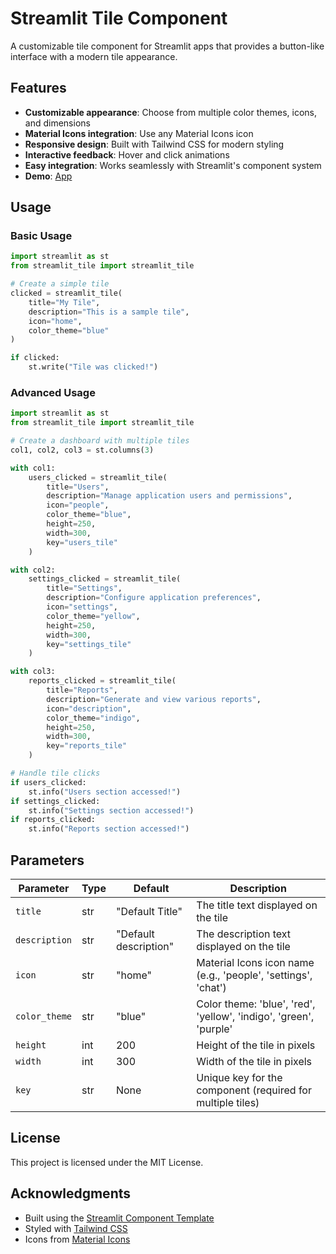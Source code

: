 # Streamlit Tile Component

A customizable tile component for Streamlit apps that provides a button-like interface with a modern tile appearance.

## Features

- **Customizable appearance**: Choose from multiple color themes, icons, and dimensions
- **Material Icons integration**: Use any Material Icons icon
- **Responsive design**: Built with Tailwind CSS for modern styling
- **Interactive feedback**: Hover and click animations
- **Easy integration**: Works seamlessly with Streamlit's component system
- **Demo**: [App](https://st-tile.streamlit.app/)

## Usage

### Basic Usage

```python
import streamlit as st
from streamlit_tile import streamlit_tile

# Create a simple tile
clicked = streamlit_tile(
    title="My Tile",
    description="This is a sample tile",
    icon="home",
    color_theme="blue"
)

if clicked:
    st.write("Tile was clicked!")
```

### Advanced Usage

```python
import streamlit as st
from streamlit_tile import streamlit_tile

# Create a dashboard with multiple tiles
col1, col2, col3 = st.columns(3)

with col1:
    users_clicked = streamlit_tile(
        title="Users",
        description="Manage application users and permissions",
        icon="people",
        color_theme="blue",
        height=250,
        width=300,
        key="users_tile"
    )

with col2:
    settings_clicked = streamlit_tile(
        title="Settings", 
        description="Configure application preferences",
        icon="settings",
        color_theme="yellow",
        height=250,
        width=300,
        key="settings_tile"
    )

with col3:
    reports_clicked = streamlit_tile(
        title="Reports",
        description="Generate and view various reports", 
        icon="description",
        color_theme="indigo",
        height=250,
        width=300,
        key="reports_tile"
    )

# Handle tile clicks
if users_clicked:
    st.info("Users section accessed!")
if settings_clicked:
    st.info("Settings section accessed!")
if reports_clicked:
    st.info("Reports section accessed!")
```

## Parameters

| Parameter | Type | Default | Description |
|-----------|------|---------|-------------|
| `title` | str | "Default Title" | The title text displayed on the tile |
| `description` | str | "Default description" | The description text displayed on the tile |
| `icon` | str | "home" | Material Icons icon name (e.g., 'people', 'settings', 'chat') |
| `color_theme` | str | "blue" | Color theme: 'blue', 'red', 'yellow', 'indigo', 'green', 'purple' |
| `height` | int | 200 | Height of the tile in pixels |
| `width` | int | 300 | Width of the tile in pixels |
| `key` | str | None | Unique key for the component (required for multiple tiles) |


## License

This project is licensed under the MIT License.

## Acknowledgments

- Built using the [Streamlit Component Template](https://github.com/streamlit/component-template)
- Styled with [Tailwind CSS](https://tailwindcss.com/)
- Icons from [Material Icons](https://fonts.google.com/icons)
